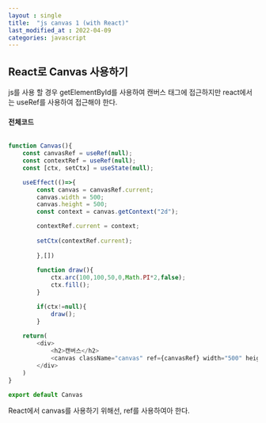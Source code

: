 ```yaml
---
layout : single
title:  "js canvas 1 (with React)"
last_modified_at : 2022-04-09
categories: javascript
---
```


## React로 Canvas 사용하기

js를 사용 할 경우 getElementById를 사용하여 캔버스 태그에 접근하지만
react에서는 useRef를 사용하여 접근해야 한다.
#### 전체코드
```javascript

function Canvas(){
	const canvasRef = useRef(null);
	const contextRef = useRef(null);
	const [ctx, setCtx] = useState(null);

	useEffect(()=>{
		const canvas = canvasRef.current;
		canvas.width = 500;
		canvas.height = 500;
		const context = canvas.getContext("2d");

		contextRef.current = context;
		
		setCtx(contextRef.current);
		
		},[])
		
		function draw(){
			ctx.arc(100,100,50,0,Math.PI*2,false);
            ctx.fill();
		}

		if(ctx!=null){
			draw();
		}
	
    return(
        <div>
			<h2>캔버스</h2>
			<canvas className="canvas" ref={canvasRef} width="500" height="500"></canvas>
        </div>
    )
}

export default Canvas
```

React에서 canvas를 사용하기 위해선, ref를 사용하여아 한다.
